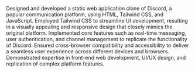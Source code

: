  Designed and developed a static web application clone of Discord, a popular communication platform, using HTML, Tailwind CSS, and JavaScript. Employed Tailwind CSS to streamline UI development, resulting in a visually appealing and responsive design that closely mimics the original platform. Implemented core features such as real-time messaging, user authentication, and channel management to replicate the functionality of Discord. Ensured cross-browser compatibility and accessibility to deliver a seamless user experience across different devices and browsers. Demonstrated expertise in front-end web development, UI/UX design, and replication of complex platform features.